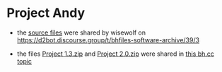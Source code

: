 # Project Andy

* the [source files](https://github.com/blizzhackers/bhfiles/tree/master/d2%20project%20Andy/Project%20Source) were shared by wisewolf on https://d2bot.discourse.group/t/bhfiles-software-archive/39/3

* the files [Project 1.3.zip](https://github.com/blizzhackers/bhfiles/raw/master/d2%20project%20Andy/Project%201.3.zip) and [Project 2.0.zip](https://github.com/blizzhackers/bhfiles/raw/master/d2%20project%20Andy/Project%202.0.zip) were shared in [this bh.cc topic](https://web.archive.org/web/20180120120615/http://www.blizzhackers.cc/viewtopic.php?f=182&t=545191)

